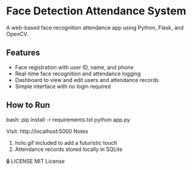 # Face Detection Attendance System

A web-based face recognition attendance app using Python, Flask, and OpenCV.

## Features
- Face registration with user ID, name, and phone
- Real-time face recognition and attendance logging
- Dashboard to view and edit users and attendance records
- Simple interface with no login required

## How to Run
bash:
pip install -r requirements.txt
python app.py 

Visit: http://localhost:5000
Notes
1) holo.gif included to add a futuristic touch
2) Attendance records stored locally in SQLite

🔒 LICENSE
MIT License

